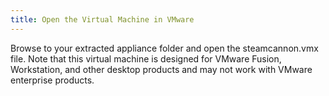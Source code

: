 ```yaml
---
title: Open the Virtual Machine in VMware
---
```


Browse to your extracted appliance folder and open the steamcannon.vmx
file. Note that this virtual machine is designed for VMware Fusion,
Workstation, and other desktop products and may not work with
VMware enterprise products.
